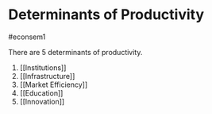# Determinants of Productivity
#econsem1 

There are 5 determinants of productivity. 

1. [[Institutions]]
2. [[Infrastructure]]
3. [[Market Efficiency]]
4. [[Education]]
5. [[Innovation]]